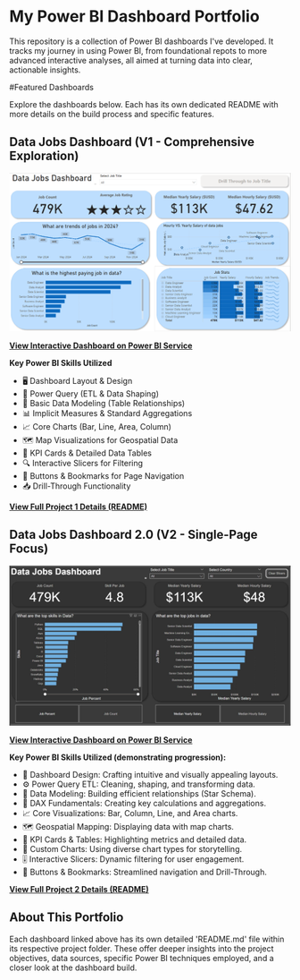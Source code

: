 # My Power BI Dashboard Portfolio

This repository is a collection of Power BI dashboards I've developed. It tracks my journey in using Power BI, from foundational repots to more advanced interactive analyses, all aimed at turning data into clear, actionable insights.

#Featured Dashboards

Explore the dashboards below. Each has its own dedicated README with more details on the build process and specific features.

## Data Jobs Dashboard (V1 - Comprehensive Exploration)

![Data Jobs DB](/images/Dashboard_1.PNG)

[**View Interactive Dashboard on Power BI Service**](https://app.powerbi.com/view?r=eyJrIjoiZTczMzAxNzMtN2EwYi00MmI3LWE3YjEtNzdlNzU3Zjc0ZTI0IiwidCI6IjRjMjZlMjczLWQzMGMtNGRiNi1hYjliLTI1NDFiY2MyMTQ1NiIsImMiOjZ9)

**Key Power BI Skills Utilized**
* 🖥️ Dashboard Layout & Design
* 🔄 Power Query (ETL & Data Shaping)
* 🔗 Basic Data Modeling (Table Relationships)
* 📊 Implicit Measures & Standard Aggregations
* 📈 Core Charts (Bar, Line, Area, Column)
* 🗺️ Map Visualizations for Geospatial Data
* 🎯 KPI Cards & Detailed Data Tables
* 🔍 Interactive Slicers for Filtering
* 🔘 Buttons & Bookmarks for Page Navigation
* 📥 Drill-Through Functionality

[**View Full Project 1 Details (README)**](/Data_Jobs_V1/README.md)

## Data Jobs Dashboard 2.0 (V2 - Single-Page Focus)

![Data Jobs Dashboard 2.0](/images/Dashboard_v2.jpg)

[**View Interactive Dashboard on Power BI Service**](https://app.powerbi.com/view?r=eyJrIjoiZTczMzAxNzMtN2EwYi00MmI3LWE3YjEtNzdlNzU3Zjc0ZTI0IiwidCI6IjRjMjZlMjczLWQzMGMtNGRiNi1hYjliLTI1NDFiY2MyMTQ1NiIsImMiOjZ9)

**Key Power BI Skills Utilized (demonstrating progression):**
* 🎨 Dashboard Design: Crafting intuitive and visually appealing layouts.
* ⚙️ Power Query ETL: Cleaning, shaping, and transforming data.
* 🔗 Data Modeling: Building efficient relationships (Star Schema).
* 🧮 DAX Fundamentals: Creating key calculations and aggregations.
* 📈 Core Visualizations: Bar, Column, Line, and Area charts.
* 🗺️ Geospatial Mapping: Displaying data with map charts.
* 🎯 KPI Cards & Tables: Highlighting metrics and detailed data.
* 🎨 Custom Charts: Using diverse chart types for storytelling.
* 🎚️ Interactive Slicers: Dynamic filtering for user engagement.
* 🔘 Buttons & Bookmarks: Streamlined navigation and Drill-Through.

[**View Full Project 2 Details (README)**](/Data_Jobs_V2/README.md)

## About This Portfolio

Each dashboard linked above has its own detailed 'README.md' file within its respective project folder. These offer deeper insights into the project objectives, data sources, specific Power BI techniques employed, and a closer look at the dashboard build.


